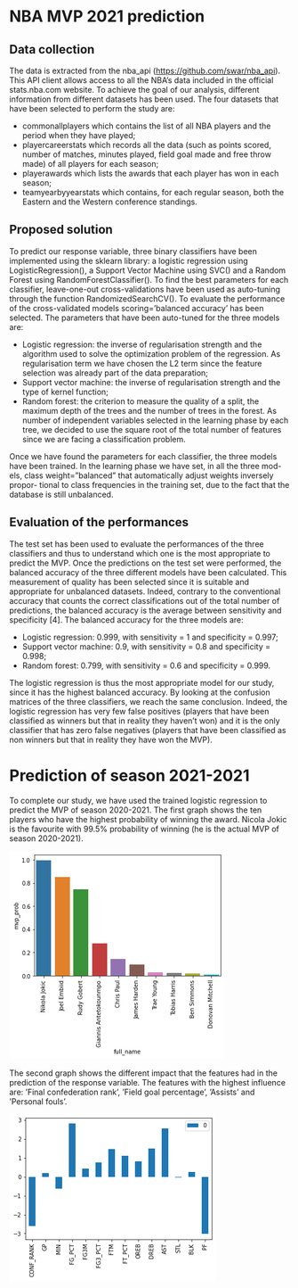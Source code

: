 # NBA MVP 2021 prediction

## Data collection

The data is extracted from the nba_api (https://github.com/swar/nba_api). This API client allows access to all the NBA’s data included in the official stats.nba.com website.
To achieve the goal of our analysis, different information from different datasets has been used. The four datasets that have been selected to perform the study are:

* commonallplayers which contains the list of all NBA players and the period
when they have played;
* playercareerstats which records all the data (such as points scored, number of matches, minutes played, field goal made and free throw made) of all players for each season;
* playerawards which lists the awards that each player has won in each season;
* teamyearbyyearstats which contains, for each regular season, both the Eastern and the Western conference standings.

## Proposed solution

To predict our response variable, three binary classifiers have been implemented using the sklearn library: a logistic regression using LogisticRegression(), a Support Vector Machine using SVC() and a Random Forest using RandomForestClassifier(). To find the best parameters for each classifier, leave-one-out cross-validations have been used as auto-tuning through the function RandomizedSearchCV(). To evaluate the performance of the cross-validated models scoring=’balanced accuracy’ has been selected. The parameters that have been
auto-tuned for the three models are:
 
* Logistic regression: the inverse of regularisation strength and the algorithm used to solve the optimization problem of the regression. As regularisation term we have chosen the L2 term since the feature selection was already part of the data preparation;
* Support vector machine: the inverse of regularisation strength and the type of kernel function;
* Random forest: the criterion to measure the quality of a split, the maximum depth of the trees and the number of trees in the forest. As number of independent variables selected in the learning phase by each tree, we decided to use the square root of the total number of features since we are facing a classification problem.

Once we have found the parameters for each classifier, the three models
have been trained. In the learning phase we have set, in all the three mod-
els, class weight=”balanced” that automatically adjust weights inversely propor-
tional to class frequencies in the training set, due to the fact that the database
is still unbalanced.

## Evaluation of the performances

The test set has been used to evaluate the performances of the three classifiers and thus to understand which one is the most appropriate to predict the MVP. Once the predictions on the test set were performed, the balanced accuracy of the three different models have been calculated. This measurement of quality has been selected since it is suitable and appropriate for unbalanced datasets. Indeed, contrary to the conventional accuracy that counts the correct classifications out of the total number of predictions, the balanced accuracy is the average between sensitivity and specificity [4]. The balanced accuracy for the three models are:

* Logistic regression: 0.999, with sensitivity = 1 and specificity = 0.997;
* Support vector machine: 0.9, with sensitivity = 0.8 and specificity = 0.998;
* Random forest: 0.799, with sensitivity = 0.6 and specificity = 0.999.

The logistic regression is thus the most appropriate model for our study, since it has the highest balanced accuracy. By looking at the confusion matrices of the three classifiers, we reach the same conclusion. Indeed, the logistic regression has very few false positives (players that have been classified as winners but that in reality they haven’t won) and it is the only classifier that has zero false negatives (players that have been classified as non winners but that in reality they have won the MVP).

# Prediction of season 2021-2021

To complete our study, we have used the trained logistic regression to predict the MVP of season 2020-2021. The first graph shows the ten players who have the highest probability of winning the award. Nicola Jokic is the favourite with 99.5% probability of winning (he is the actual MVP of season 2020-2021).

![alt text](https://github.com/thomasverardo/NBA_MVP_2022_prediction/blob/main/Code/plot/log_reg_test30.png)

The second graph shows the different impact that the features had in the prediction of the response variable. The features with the highest influence are: ’Final confederation rank’, ’Field goal percentage’, ’Assists’ and ’Personal fouls’.

![alt text](https://github.com/thomasverardo/NBA_MVP_2022_prediction/blob/main/Code/plot/log_reg_importance.png)



